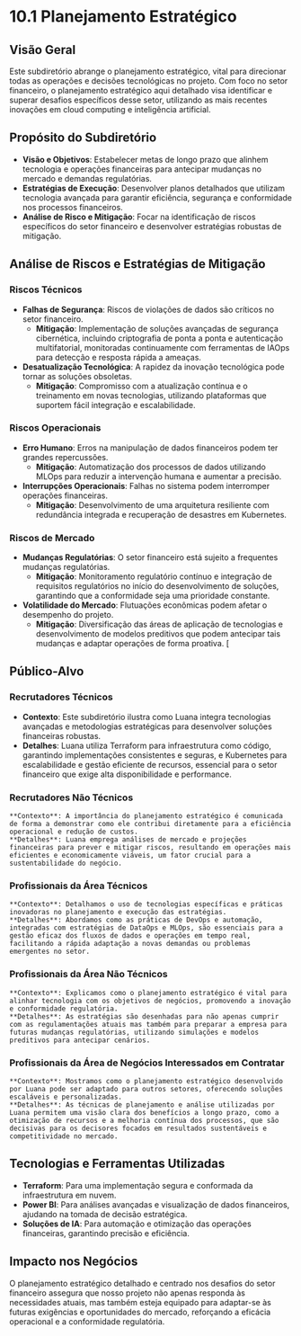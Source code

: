 # 10.1 Planejamento Estratégico

## Visão Geral

Este subdiretório abrange o planejamento estratégico, vital para direcionar todas as operações e decisões tecnológicas no projeto. Com foco no setor financeiro, o planejamento estratégico aqui detalhado visa identificar e superar desafios específicos desse setor, utilizando as mais recentes inovações em cloud computing e inteligência artificial.

## Propósito do Subdiretório

  - **Visão e Objetivos**: Estabelecer metas de longo prazo que alinhem tecnologia e operações financeiras para antecipar mudanças no mercado e demandas regulatórias.
  - **Estratégias de Execução**: Desenvolver planos detalhados que utilizam tecnologia avançada para garantir eficiência, segurança e conformidade nos processos financeiros.
  - **Análise de Risco e Mitigação**: Focar na identificação de riscos específicos do setor financeiro e desenvolver estratégias robustas de mitigação.

## Análise de Riscos e Estratégias de Mitigação

### Riscos Técnicos
  - **Falhas de Segurança**: Riscos de violações de dados são críticos no setor financeiro.
    - **Mitigação**: Implementação de soluções avançadas de segurança cibernética, incluindo criptografia de ponta a ponta e autenticação multifatorial, monitoradas continuamente com ferramentas de IAOps para detecção e resposta rápida a ameaças.
  - **Desatualização Tecnológica**: A rapidez da inovação tecnológica pode tornar as soluções obsoletas.
    - **Mitigação**: Compromisso com a atualização contínua e o treinamento em novas tecnologias, utilizando plataformas que suportem fácil integração e escalabilidade.

### Riscos Operacionais
  - **Erro Humano**: Erros na manipulação de dados financeiros podem ter grandes repercussões.
    - **Mitigação**: Automatização dos processos de dados utilizando MLOps para reduzir a intervenção humana e aumentar a precisão.
  - **Interrupções Operacionais**: Falhas no sistema podem interromper operações financeiras.
    - **Mitigação**: Desenvolvimento de uma arquitetura resiliente com redundância integrada e recuperação de desastres em Kubernetes.

### Riscos de Mercado
  - **Mudanças Regulatórias**: O setor financeiro está sujeito a frequentes mudanças regulatórias.
    - **Mitigação**: Monitoramento regulatório contínuo e integração de requisitos regulatórios no início do desenvolvimento de soluções, garantindo que a conformidade seja uma prioridade constante.
  - **Volatilidade do Mercado**: Flutuações econômicas podem afetar o desempenho do projeto.
    - **Mitigação**: Diversificação das áreas de aplicação de tecnologias e desenvolvimento de modelos preditivos que podem antecipar tais mudanças e adaptar operações de forma proativa.
[
## Público-Alvo

  ### Recrutadores Técnicos
  - **Contexto**: Este subdiretório ilustra como Luana integra tecnologias avançadas e metodologias estratégicas para desenvolver soluções financeiras robustas.
  - **Detalhes**: Luana utiliza Terraform para infraestrutura como código, garantindo implementações consistentes e seguras, e Kubernetes para escalabilidade e gestão eficiente de recursos, essencial para o setor financeiro que exige alta disponibilidade e performance.

  ### Recrutadores Não Técnicos
    **Contexto**: A importância do planejamento estratégico é comunicada de forma a demonstrar como ele contribui diretamente para a eficiência operacional e redução de custos.
    **Detalhes**: Luana emprega análises de mercado e projeções financeiras para prever e mitigar riscos, resultando em operações mais eficientes e economicamente viáveis, um fator crucial para a sustentabilidade do negócio.

  ### Profissionais da Área Técnicos
    **Contexto**: Detalhamos o uso de tecnologias específicas e práticas inovadoras no planejamento e execução das estratégias.
    **Detalhes**: Abordamos como as práticas de DevOps e automação, integradas com estratégias de DataOps e MLOps, são essenciais para a gestão eficaz dos fluxos de dados e operações em tempo real, facilitando a rápida adaptação a novas demandas ou problemas emergentes no setor.

  ### Profissionais da Área Não Técnicos
    **Contexto**: Explicamos como o planejamento estratégico é vital para alinhar tecnologia com os objetivos de negócios, promovendo a inovação e conformidade regulatória.
    **Detalhes**: As estratégias são desenhadas para não apenas cumprir com as regulamentações atuais mas também para preparar a empresa para futuras mudanças regulatórias, utilizando simulações e modelos preditivos para antecipar cenários.

  ### Profissionais da Área de Negócios Interessados em Contratar
    **Contexto**: Mostramos como o planejamento estratégico desenvolvido por Luana pode ser adaptado para outros setores, oferecendo soluções escaláveis e personalizadas.
    **Detalhes**: As técnicas de planejamento e análise utilizadas por Luana permitem uma visão clara dos benefícios a longo prazo, como a otimização de recursos e a melhoria contínua dos processos, que são decisivas para os decisores focados em resultados sustentáveis e competitividade no mercado.


## Tecnologias e Ferramentas Utilizadas

  - **Terraform**: Para uma implementação segura e conformada da infraestrutura em nuvem.
  - **Power BI**: Para análises avançadas e visualização de dados financeiros, ajudando na tomada de decisão estratégica.
  - **Soluções de IA**: Para automação e otimização das operações financeiras, garantindo precisão e eficiência.

## Impacto nos Negócios

  O planejamento estratégico detalhado e centrado nos desafios do setor financeiro assegura que nosso projeto não apenas responda às necessidades atuais, mas também esteja equipado para adaptar-se às futuras exigências e oportunidades do mercado, reforçando a eficácia operacional e a conformidade regulatória.
